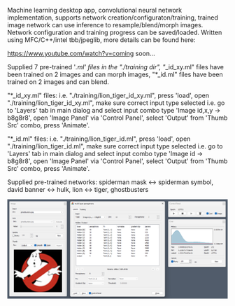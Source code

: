Machine learning desktop app, convolutional neural network implementation, supports network creation/configuraton/training, trained image network can use inference to resample/blend/morph images. Network configuration and training progress can be saved/loaded. Written using MFC/C++/intel tbb/jpeglib, more details can be found here:

https://www.youtube.com/watch?v=coming soon...

Supplied 7 pre-trained '*.ml' files in the "./training dir", "*_id_xy.ml" files have been trained on 2 images and can morph images, "*_id.ml" files have been trained on 2 images and can blend.

"*_id_xy.ml" files: i.e. "./training/lion_tiger_id_xy.ml", press 'load', open "./training/lion_tiger_id_xy.ml", make sure correct input type selected i.e. go to 'Layers' tab in main dialog and select input combo type 'Image id,x,y -> b8g8r8', open 'Image Panel' via 'Control Panel', select 'Output' from 'Thumb Src' combo, press 'Animate'.

"*_id.ml" files: i.e. "./training/lion_tiger_id.ml", press 'load', open "./training/lion_tiger_id.ml", make sure correct input type selected i.e. go to 'Layers' tab in main dialog and select input combo type 'Image id -> b8g8r8', open 'Image Panel' via 'Control Panel', select 'Output' from 'Thumb Src' combo, press 'Animate'.

Supplied pre-trained networks:
  spiderman mask <-> spiderman symbol, david banner <-> hulk, lion <-> tiger, ghostbusters

![Alt text](/training/training.png?raw=true "NN trained on Ghostbusters logo")
